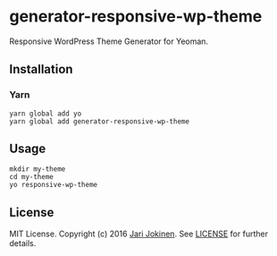 # generator-responsive-wp-theme

Responsive WordPress Theme Generator for Yeoman.

## Installation

### Yarn

    yarn global add yo
    yarn global add generator-responsive-wp-theme

## Usage

    mkdir my-theme
    cd my-theme
    yo responsive-wp-theme

## License

MIT License. Copyright (c) 2016 [Jari Jokinen](https://jarijokinen.com). See
[LICENSE](https://github.com/jarijokinen/jarijokinen-fi/blob/master/LICENSE.txt)
for further details.
